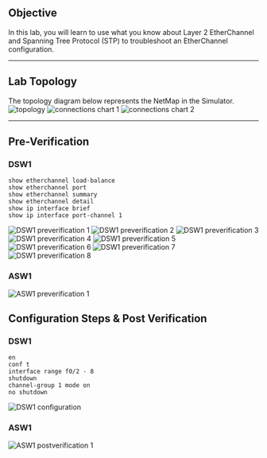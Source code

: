 ## Objective
In this lab, you will learn to use what you know about Layer 2 EtherChannel and Spanning Tree Protocol (STP) to troubleshoot an EtherChannel configuration.

---

## Lab Topology
The topology diagram below represents the NetMap in the Simulator.
![topology](https://github.com/nickbruggen90/Boson-NetSim-Labs/blob/main/Images3/Screenshot%202025-05-31%20142038.png)
![connections chart 1](https://github.com/nickbruggen90/Boson-NetSim-Labs/blob/main/Images3/Screenshot%202025-05-31%20142050.png)
![connections chart 2](https://github.com/nickbruggen90/Boson-NetSim-Labs/blob/main/Images3/Screenshot%202025-05-31%20142057.png)

---

## Pre-Verification
### DSW1
```cisco
show etherchannel load-balance
show etherchannel port
show etherchannel summary
show etherchannel detail
show ip interface brief
show ip interface port-channel 1
```
![DSW1 preverification 1](https://github.com/nickbruggen90/Boson-NetSim-Labs/blob/main/Images3/Screenshot%202025-05-31%20140719.png)
![DSW1 preverification 2](https://github.com/nickbruggen90/Boson-NetSim-Labs/blob/main/Images3/Screenshot%202025-05-31%20140738.png)
![DSW1 preverification 3](https://github.com/nickbruggen90/Boson-NetSim-Labs/blob/main/Images3/Screenshot%202025-05-31%20140807.png)
![DSW1 preverification 4](https://github.com/nickbruggen90/Boson-NetSim-Labs/blob/main/Images3/Screenshot%202025-05-31%20140831.png)
![DSW1 preverification 5](https://github.com/nickbruggen90/Boson-NetSim-Labs/blob/main/Images3/Screenshot%202025-05-31%20140903.png)
![DSW1 preverification 6](https://github.com/nickbruggen90/Boson-NetSim-Labs/blob/main/Images3/Screenshot%202025-05-31%20140912.png)
![DSW1 preverification 7](https://github.com/nickbruggen90/Boson-NetSim-Labs/blob/main/Images3/Screenshot%202025-05-31%20141157.png)
![DSW1 preverification 8](https://github.com/nickbruggen90/Boson-NetSim-Labs/blob/main/Images3/Screenshot%202025-05-31%20141223.png)

### ASW1
![ASW1 preverification 1](https://github.com/nickbruggen90/Boson-NetSim-Labs/blob/main/Images3/Screenshot%202025-05-31%20142835.png)

## Configuration Steps & Post Verification
### DSW1
```cisco
en
conf t
interface range f0/2 - 8
shutdown
channel-group 1 mode on
no shutdown
```
![DSW1 configuration](https://github.com/nickbruggen90/Boson-NetSim-Labs/blob/main/Images3/Screenshot%202025-05-31%20141945.png)

### ASW1
![ASW1 postverification 1](https://github.com/nickbruggen90/Boson-NetSim-Labs/blob/main/Images3/Screenshot%202025-05-31%20142852.png)
